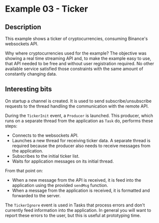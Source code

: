 # Example 03 - Ticker

## Description

This example shows a ticker of cryptocurrencies, consuming Binance's websockets
API.

Why where cryptocurrencies used for the example? The objective was showing a
real time streaming API and, to make the example easy to use, that API needed to
be free and without user registration required. No other available service
satisfied those constraints with the same amount of constantly changing data.

## Interesting bits

On startup a channel is created. It is used to send subscribe/unsubscribe
requests to the thread handling the communication with the remote API.

During the `TickerInit` event, a `Producer` is launched. This producer, which
runs on a separate thread from the application as `Task` do, performs these
steps:

- Connects to the websockets API.
- Launches a new thread for receiving ticker data. A separate thread is required
  because the producer also needs to receive messages from the application.
- Subscribes to the initial ticker list.
- Waits for application messages on its initial thread.

From that point on:

- When a new message from the API is received, it is feed into the application
  using the provided `sendMsg` function.
- When a message from the application is received, it is formatted and forwarded
  to the server.

The `TickerIgnore` event is used in Tasks that process errors and don't
currently feed information into the application. In general you will want to
report these errors to the user, but this is useful at prototyping time.
